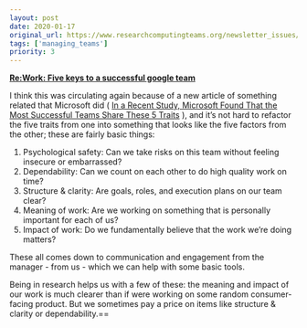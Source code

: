 ```yaml
---
layout: post
date: 2020-01-17
original_url: https://www.researchcomputingteams.org/newsletter_issues/0002
tags: ['managing_teams']
priority: 3
---
```


<!-- markdownlint-disable MD033 -->
<!-- markdownlint-disable MD041 -->
<!-- markdownlint-disable MD049 -->

[**Re:Work: Five keys to a successful google team**](https://rework.withgoogle.com/blog/five-keys-to-a-successful-google-team/)

I think this was circulating again because of a new article of something related that Microsoft did ( [In a Recent Study, Microsoft Found That the Most Successful Teams Share These 5 Traits](https://www.inc.com/scott-mautz/in-a-recent-study-microsoft-found-that-most-successful-teams-share-these-5-traits.html) ), and it’s not hard to refactor the five traits from one into something that looks like the five factors from the other; these are fairly basic things:

1. Psychological safety: Can we take risks on this team without feeling insecure or embarrassed?
2. Dependability: Can we count on each other to do high quality work on time?
3. Structure & clarity: Are goals, roles, and execution plans on our team clear?
4. Meaning of work: Are we working on something that is personally important for each of us?
5. Impact of work: Do we fundamentally believe that the work we’re doing matters?

These all comes down to communication and engagement from the manager - from us - which we can help with some basic tools.

Being in research helps us with a few of these: the meaning and impact of our work is much clearer than if were working on some random consumer-facing product.  But we sometimes pay a price on items like structure & clarity or dependability.==